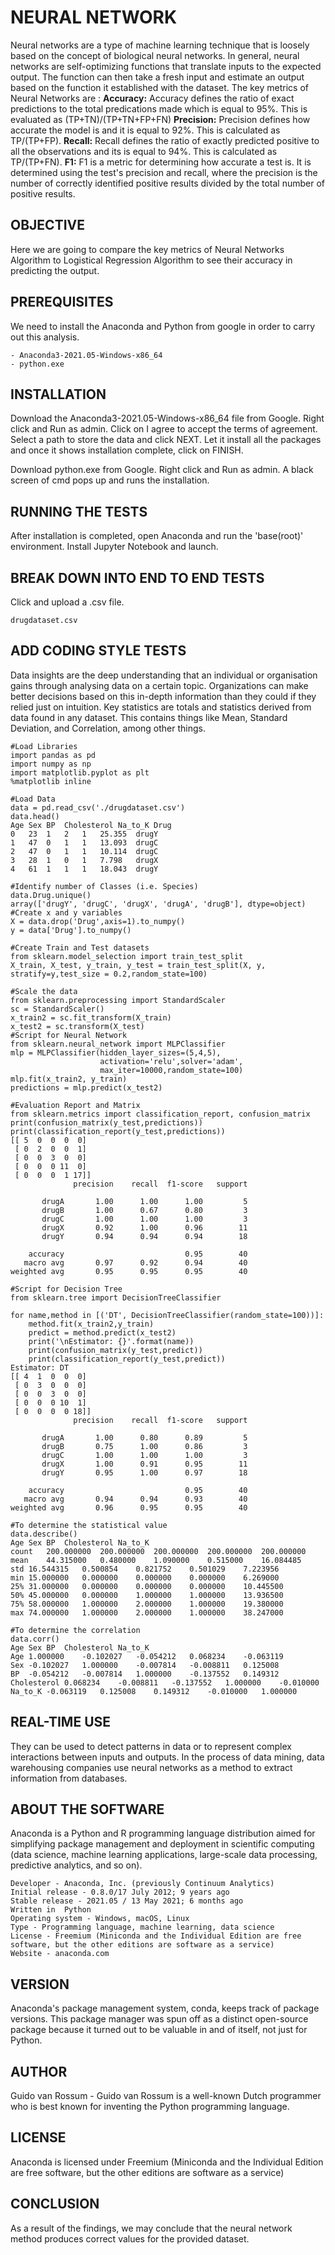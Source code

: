 # NEURAL NETWORK

Neural networks are a type of machine learning technique that is loosely based on the concept of biological neural networks. In general, neural networks are self-optimizing functions that translate inputs to the expected output. The function can then take a fresh input and estimate an output based on the function it established with the dataset. The key metrics of Neural Networks are :
**Accuracy:** Accuracy defines the ratio of exact predictions to the total predications made which is equal to 95%. This is evaluated as (TP+TN)/(TP+TN+FP+FN)
**Precision:** Precision defines how accurate the model is and it is equal to 92%. This is calculated as TP/(TP+FP).
**Recall:** Recall defines the ratio of exactly predicted positive to all the observations and its is equal to 94%. This is calculated as TP/(TP+FN).
**F1:** F1 is a metric for determining how accurate a test is. It is determined using the test's precision and recall, where the precision is the number of correctly identified positive results divided by the total number of positive results.

## OBJECTIVE

Here we are going to compare the key metrics of Neural Networks Algorithm to Logistical Regression Algorithm to see their accuracy in predicting the output.

## PREREQUISITES

We need to install the Anaconda and Python from google in order to carry out this analysis.
```
- Anaconda3-2021.05-Windows-x86_64
- python.exe
```

## INSTALLATION

Download the Anaconda3-2021.05-Windows-x86_64 file from Google.
Right click and Run as admin.
Click on I agree to accept the terms of agreement.
Select a path to store the data and click NEXT.
Let it install all the packages and once it shows installation complete, click on FINISH.

Download python.exe from Google.
Right click and Run as admin.
A black screen of cmd pops up and runs the installation.

## RUNNING THE TESTS

After installation is completed, open Anaconda and run the 'base(root)' environment.
Install Jupyter Notebook and launch.

## BREAK DOWN INTO END TO END TESTS

Click and upload a .csv file.

```
drugdataset.csv
```

## ADD CODING STYLE TESTS

Data insights are the deep understanding that an individual or organisation gains through analysing data on a certain topic. Organizations can make better decisions based on this in-depth information than they could if they relied just on intuition.
Key statistics are totals and statistics derived from data found in any dataset. This contains things like Mean, Standard Deviation, and Correlation, among other things.
```
#Load Libraries
import pandas as pd
import numpy as np
import matplotlib.pyplot as plt
%matplotlib inline

#Load Data
data = pd.read_csv('./drugdataset.csv')
data.head()
Age	Sex	BP	Cholesterol	Na_to_K	Drug
0	23	1	2	1	25.355	drugY
1	47	0	1	1	13.093	drugC
2	47	0	1	1	10.114	drugC
3	28	1	0	1	7.798	drugX
4	61	1	1	1	18.043	drugY

#Identify number of Classes (i.e. Species)
data.Drug.unique()
array(['drugY', 'drugC', 'drugX', 'drugA', 'drugB'], dtype=object)
#Create x and y variables
X = data.drop('Drug',axis=1).to_numpy()
y = data['Drug'].to_numpy()

#Create Train and Test datasets
from sklearn.model_selection import train_test_split  
X_train, X_test, y_train, y_test = train_test_split(X, y, stratify=y,test_size = 0.2,random_state=100)

#Scale the data
from sklearn.preprocessing import StandardScaler  
sc = StandardScaler()  
x_train2 = sc.fit_transform(X_train)
x_test2 = sc.transform(X_test)
#Script for Neural Network
from sklearn.neural_network import MLPClassifier  
mlp = MLPClassifier(hidden_layer_sizes=(5,4,5),
                    activation='relu',solver='adam',
                    max_iter=10000,random_state=100)  
mlp.fit(x_train2, y_train) 
predictions = mlp.predict(x_test2) 

#Evaluation Report and Matrix
from sklearn.metrics import classification_report, confusion_matrix  
print(confusion_matrix(y_test,predictions))  
print(classification_report(y_test,predictions)) 
[[ 5  0  0  0  0]
 [ 0  2  0  0  1]
 [ 0  0  3  0  0]
 [ 0  0  0 11  0]
 [ 0  0  0  1 17]]
              precision    recall  f1-score   support

       drugA       1.00      1.00      1.00         5
       drugB       1.00      0.67      0.80         3
       drugC       1.00      1.00      1.00         3
       drugX       0.92      1.00      0.96        11
       drugY       0.94      0.94      0.94        18

    accuracy                           0.95        40
   macro avg       0.97      0.92      0.94        40
weighted avg       0.95      0.95      0.95        40

#Script for Decision Tree
from sklearn.tree import DecisionTreeClassifier  

for name,method in [('DT', DecisionTreeClassifier(random_state=100))]: 
    method.fit(x_train2,y_train)
    predict = method.predict(x_test2)
    print('\nEstimator: {}'.format(name)) 
    print(confusion_matrix(y_test,predict))  
    print(classification_report(y_test,predict))    
Estimator: DT
[[ 4  1  0  0  0]
 [ 0  3  0  0  0]
 [ 0  0  3  0  0]
 [ 0  0  0 10  1]
 [ 0  0  0  0 18]]
              precision    recall  f1-score   support

       drugA       1.00      0.80      0.89         5
       drugB       0.75      1.00      0.86         3
       drugC       1.00      1.00      1.00         3
       drugX       1.00      0.91      0.95        11
       drugY       0.95      1.00      0.97        18

    accuracy                           0.95        40
   macro avg       0.94      0.94      0.93        40
weighted avg       0.96      0.95      0.95        40

#To determine the statistical value
data.describe()
Age	Sex	BP	Cholesterol	Na_to_K
count	200.000000	200.000000	200.000000	200.000000	200.000000
mean	44.315000	0.480000	1.090000	0.515000	16.084485
std	16.544315	0.500854	0.821752	0.501029	7.223956
min	15.000000	0.000000	0.000000	0.000000	6.269000
25%	31.000000	0.000000	0.000000	0.000000	10.445500
50%	45.000000	0.000000	1.000000	1.000000	13.936500
75%	58.000000	1.000000	2.000000	1.000000	19.380000
max	74.000000	1.000000	2.000000	1.000000	38.247000

#To determine the correlation
data.corr()
Age	Sex	BP	Cholesterol	Na_to_K
Age	1.000000	-0.102027	-0.054212	0.068234	-0.063119
Sex	-0.102027	1.000000	-0.007814	-0.008811	0.125008
BP	-0.054212	-0.007814	1.000000	-0.137552	0.149312
Cholesterol	0.068234	-0.008811	-0.137552	1.000000	-0.010000
Na_to_K	-0.063119	0.125008	0.149312	-0.010000	1.000000

```

## REAL-TIME USE

They can be used to detect patterns in data or to represent complex interactions between inputs and outputs. In the process of data mining, data warehousing companies use neural networks as a method to extract information from databases.

## ABOUT THE SOFTWARE

Anaconda is a Python and R programming language distribution aimed for simplifying package management and deployment in scientific computing (data science, machine learning applications, large-scale data processing, predictive analytics, and so on).
```
Developer - Anaconda, Inc. (previously Continuum Analytics)
Initial release	- 0.8.0/17 July 2012; 9 years ago
Stable release - 2021.05 / 13 May 2021; 6 months ago
Written in	Python
Operating system - Windows, macOS, Linux
Type - Programming language, machine learning, data science
License - Freemium (Miniconda and the Individual Edition are free software, but the other editions are software as a service)
Website - anaconda.com
```
## VERSION

Anaconda's package management system, conda, keeps track of package versions. This package manager was spun off as a distinct open-source package because it turned out to be valuable in and of itself, not just for Python.

## AUTHOR

Guido van Rossum - Guido van Rossum is a well-known Dutch programmer who is best known for inventing the Python programming language.

## LICENSE

Anaconda is licensed under Freemium (Miniconda and the Individual Edition are free software, but the other editions are software as a service)

## CONCLUSION

As a result of the findings, we may conclude that the neural network method produces correct values for the provided dataset.
